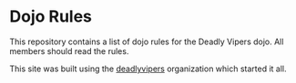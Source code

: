 Dojo Rules
==========

This repository contains a list of dojo rules for the Deadly Vipers dojo.
All members should read the rules.

This site was built using the [deadlyvipers]("https://github.com/deadlyvipers") organization which started it all.

